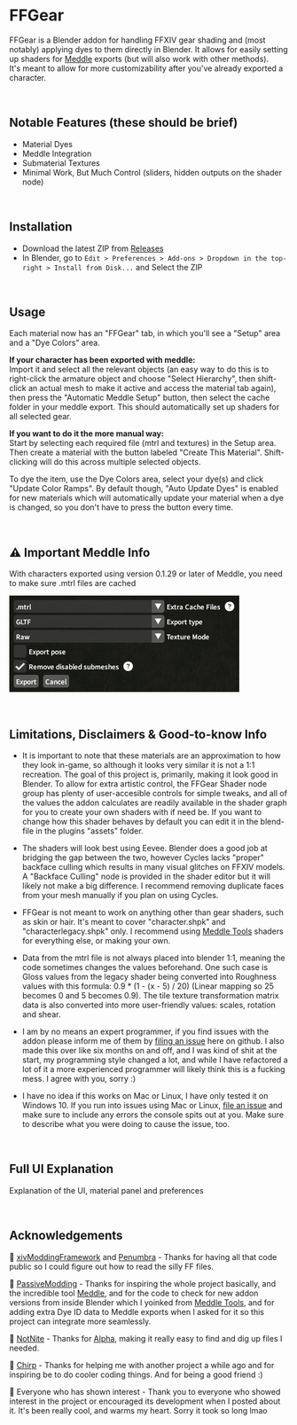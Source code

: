 # FFGear
FFGear is a Blender addon for handling FFXIV gear shading and (most notably) applying dyes to them directly in Blender.
It allows for easily setting up shaders for [Meddle](https://github.com/PassiveModding/Meddle) exports (but will also work with other methods).\
It's meant to allow for more customizability after you've already exported a character.
&nbsp;

&nbsp;

## Notable Features (these should be brief)
- Material Dyes
- Meddle Integration
- Submaterial Textures
- Minimal Work, But Much Control (sliders, hidden outputs on the shader node)
&nbsp;

&nbsp;

## Installation
- Download the latest ZIP from [Releases](https://github.com/kajupe/FFGear/releases)
- In Blender, go to `Edit > Preferences > Add-ons > Dropdown in the top-right > Install from Disk...` and Select the ZIP
&nbsp;

&nbsp;

## Usage
Each material now has an "FFGear" tab, in which you'll see a "Setup" area and a "Dye Colors" area.

**If your character has been exported with meddle:**\
Import it and select all the relevant objects (an easy way to do this is to right-click the armature object and choose "Select Hierarchy", then shift-click an actual mesh to make it active and access the material tab again), then press the "Automatic Meddle Setup" button, then select the cache folder in your meddle export.
This should automatically set up shaders for all selected gear.

**If you want to do it the more manual way:**\
Start by selecting each required file (mtrl and textures) in the Setup area. Then create a material with the button labeled "Create This Material". Shift-clicking will do this across multiple selected objects.

To dye the item, use the Dye Colors area, select your dye(s) and click "Update Color Ramps". By default though, "Auto Update Dyes" is enabled for new materials which will automatically update your material when a dye is changed, so you don't have to press the button every time.
&nbsp;

&nbsp;

## ⚠ Important Meddle Info
With characters exported using version 0.1.29 or later of Meddle, you need to make sure .mtrl files are cached

![An image showing the export settings menu from Meddle that pops up when exporting a character. The important thing to note is that it's set to cache .mtrl files](images/meddle_settings.png "Meddle Export Settings")
&nbsp;

&nbsp;

## Limitations, Disclaimers & Good-to-know Info
- It is important to note that these materials are an approximation to how they look in-game, so although it looks very similar it is not a 1:1 recreation. The goal of this project is, primarily, making it look good in Blender. To allow for extra artistic control, the FFGear Shader node group has plenty of user-accesible controls for simple tweaks, and all of the values the addon calculates are readily available in the shader graph for you to create your own shaders with if need be. If you want to change how this shader behaves by default you can edit it in the blend-file in the plugins "assets" folder.

- The shaders will look best using Eevee. Blender does a good job at bridging the gap between the two, however Cycles lacks "proper" backface culling which results in many visual glitches on FFXIV models. A "Backface Culling" node is provided in the shader editor but it will likely not make a big difference. I recommend removing duplicate faces from your mesh manually if you plan on using Cycles.

- FFGear is not meant to work on anything other than gear shaders, such as skin or hair. It's meant to cover "character.shpk" and "characterlegacy.shpk" only. I recommend using [Meddle Tools](https://github.com/PassiveModding/MeddleTools) shaders for everything else, or making your own.

- Data from the mtrl file is not always placed into blender 1:1, meaning the code sometimes changes the values beforehand. One such case is Gloss values from the legacy shader being converted into Roughness values with this formula: 0.9 * (1 - (x - 5) / 20) (Linear mapping so 25 becomes 0 and 5 becomes 0.9). The tile texture transformation matrix data is also converted into more user-friendly values: scales, rotation and shear.

- I am by no means an expert programmer, if you find issues with the addon please inform me of them by [filing an issue](https://github.com/kajupe/FFGear/issues) here on github. I also made this over like six months on and off, and I was kind of shit at the start, my programming style changed a lot, and while I have refactored a lot of it a more experienced programmer will likely think this is a fucking mess. I agree with you, sorry :)

- I have no idea if this works on Mac or Linux, I have only tested it on Windows 10. If you run into issues using Mac or Linux, [file an issue](https://github.com/kajupe/FFGear/issues) and make sure to include any errors the console spits out at you. Make sure to describe what you were doing to cause the issue, too.
&nbsp;

&nbsp;

## Full UI Explanation
Explanation of the UI, material panel and preferences
&nbsp;

&nbsp;

## Acknowledgements

💖 [xivModdingFramework](https://github.com/TexTools/xivModdingFramework) and [Penumbra](https://github.com/xivdev/Penumbra) - Thanks for having all that code public so I could figure out how to read the silly FF files.

💖 [PassiveModding](https://github.com/PassiveModding) - Thanks for inspiring the whole project basically, and the incredible tool [Meddle](https://github.com/PassiveModding/Meddle), and for the code to check for new addon versions from inside Blender which I yoinked from [Meddle Tools](https://github.com/PassiveModding/MeddleTools), and for adding extra Dye ID data to Meddle exports when I asked for it so this project can integrate more seamlessly. 

💖 [NotNite](https://github.com/NotNite/) - Thanks for [Alpha](https://github.com/NotNite/Alpha), making it really easy to find and dig up files I needed.

💖 [Chirp](https://github.com/chirpxiv) - Thanks for helping me with another project a while ago and for inspiring be to do cooler coding things. And for being a good friend :)

💖 Everyone who has shown interest - Thank you to everyone who showed interest in the project or encouraged its development when I posted about it. It's been really cool, and warms my heart. Sorry it took so long lmao
